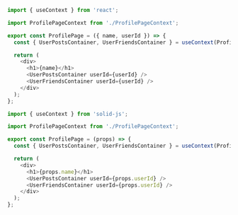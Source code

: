 ```js filename="ProfilePage.js|jsx" renderer="react" language="js"
import { useContext } from 'react';

import ProfilePageContext from './ProfilePageContext';

export const ProfilePage = ({ name, userId }) => {
  const { UserPostsContainer, UserFriendsContainer } = useContext(ProfilePageContext);

  return (
    <div>
      <h1>{name}</h1>
      <UserPostsContainer userId={userId} />
      <UserFriendsContainer userId={userId} />
    </div>
  );
};
```

```js filename="ProfilePage.js|jsx" renderer="solid" language="js"
import { useContext } from 'solid-js';

import ProfilePageContext from './ProfilePageContext';

export const ProfilePage = (props) => {
  const { UserPostsContainer, UserFriendsContainer } = useContext(ProfilePageContext);

  return (
    <div>
      <h1>{props.name}</h1>
      <UserPostsContainer userId={props.userId} />
      <UserFriendsContainer userId={props.userId} />
    </div>
  );
};
```

